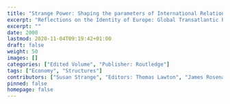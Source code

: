 ```yaml
---
title: "Strange Power: Shaping the parameters of International Relations and International Political Economy"
excerpt: "Reflections on the Identity of Europe: Global Transatlantic Perspectives: Europe's Future in the Global Political Economy"
excerpt: ""
date: 2000
lastmod: 2020-11-04T09:19:42+01:00
draft: false
weight: 50
images: []
categories: ["Edited Volume", "Publisher: Routledge"]
tags: ["Economy", "Structures"]
contributors: ["Susan Strange", "Editors: Thomas Lawton", "James Rosenau", "Amy Verdun"]
pinned: false
homepage: false
---
```


